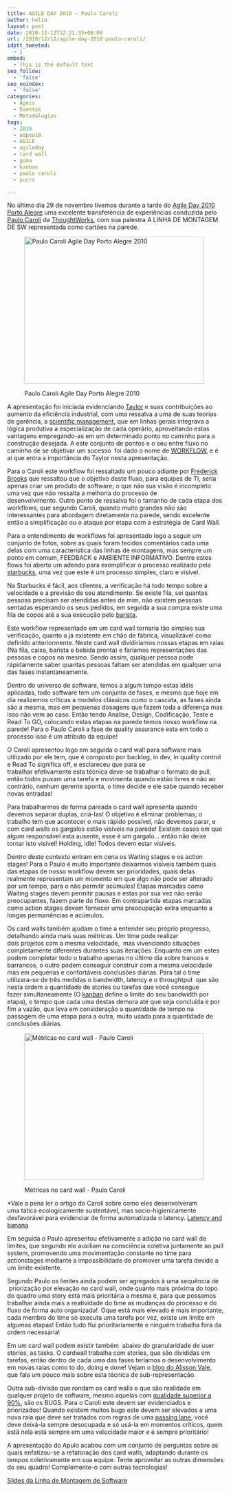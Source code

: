 ```yaml
---
title: AGILE DAY 2010 – Paulo Caroli
author: helio
layout: post
date: 2010-12-12T12:21:35+00:00
url: /2010/12/12/agile-day-2010-paulo-caroli/
idptt_tweeted:
  - 1
embed:
  - This is the default text
seo_follow:
  - 'false'
seo_noindex:
  - 'false'
categories:
  - Ageis
  - Eventos
  - Metodologias
tags:
  - 2010
  - adpoa10
  - AGILE
  - agileday
  - card wall
  - guma
  - kanban
  - paulo caroli
  - pucrs

---
```

No último dia 29 de novembro tivemos durante a tarde do <a title="adpoa10" href="http://www.helmed.net/blog/2010/11/23/agile-day-2010-porto-alegre/" target="_blank">Agile Day 2010 Porto Alegre</a> uma excelente transferência de experiências conduzida pelo <a title="@paulocaroli" href="http://twitter.com/paulocaroli" target="_blank">Paulo Caroli</a> da <a title="Thoughtworks" href="http://www.thoughtworks.com/" target="_blank">ThoughtWorks</a>, com sua palestra A LINHA DE MONTAGEM DE SW representada como cartões na parede.<figure id="attachment_242" style="width: 417px" class="wp-caption aligncenter">

[<img class="size-full wp-image-242" src="/uploads/2010/12/pauloCaroliadpoa10_.jpg" alt="Paulo Caroli Agile Day Porto Alegre 2010" width="417" height="342" srcset="/uploads/2010/12/pauloCaroliadpoa10_.jpg 417w, /uploads/2010/12/pauloCaroliadpoa10_-300x246.jpg 300w" sizes="(max-width: 417px) 100vw, 417px" />][1]<figcaption class="wp-caption-text">Paulo Caroli Agile Day Porto Alegre 2010</figcaption></figure> 

A apresentação foi iniciada evidenciando <a title="Frederick Taylor" href="http://en.wikipedia.org/wiki/Frederick_Winslow_Taylor" target="_blank">Taylor</a> e suas contribuições ao aumento da eficiência industrial, com uma ressalva a uma de suas teorias de gerência, a <a title="Scientific Management" href="http://en.wikipedia.org/wiki/Scientific_management" target="_blank">scientific management</a>, que em linhas gerais integrava a lógica produtiva a especialização de cada operário, aproveitando estas vantagens empregando-as em um determinado ponto no caminho para a construção desejada. A este conjunto de pontos e o seu entre fluxo no caminho de se objetivar um sucesso  foi dado o nome de <a title="workflow" href="http://en.wikipedia.org/wiki/Workflow" target="_blank">WORKFLOW</a>, e é aí que entra a importância do Taylor nesta apresentação.

Para o Caroli este workflow foi ressaltado um pouco adiante por <a title="Fred Brooks" href="http://en.wikipedia.org/wiki/Fred_Brooks" target="_blank">Frederick Brooks</a> que ressaltou que o objetivo deste fluxo, para equipes de TI, seria apenas criar um produto de software; o que não sua visão é incompleto uma vez que não ressalta a melhoria do processo de desenvolvimento. Outro ponto de ressalva foi o tamanho de cada etapa dos workflows, que segundo Caroli, quando muito grandes não são interessantes para abordagem diretamente na parede, sendo excelente então a simplificação ou o ataque por etapa com a estratégia de Card Wall.

Para o entendimento de workflows foi apresentado logo a seguir um conjunto de fotos, sobre as quais foram tecidos comentários cada uma delas com uma característica das linhas de montagens, mas sempre um ponto em comum, FEEDBACK e AMBIENTE INFORMATIVO. Dentre estes flows foi aberto um adendo para exemplificar o processo realizado pela <a title="StarBucks" href="http://en.wikipedia.org/wiki/Starbucks" target="_blank">starbucks</a>, uma vez que este é um processo simples, claro e visível.

Na Starbucks é fácil, aos clientes, a verificação há todo tempo sobre a velocidade e a previsão de seu atendimento. Se existe fila, sei quantas pessoas precisam ser atendidas antes de mim, não existem pessoas sentadas esperando os seus pedidos, em seguida a sua compra existe uma fila de copos até a sua execução pelo <a title="Barista" href="http://en.wikipedia.org/wiki/Barista" target="_blank">barista</a>.

Este workflow representado em um card wall tornaria tão simples sua verificação, quanto a já existente em chão de fábrica, visualizável como definido anteriormente. Neste card wall dividiríamos nossas etapas em raias (Na fila, caixa, barista e bebida pronta) e faríamos representações das pessoas e copos no mesmo. Sendo assim, qualquer pessoa pode rápidamente saber quantas pessoas faltam ser atendidas em qualquer uma das fases instantaneamente.

<!-- p.p1 {margin: 0.0px 0.0px 0.0px 0.0px; line-height: 20.0px; font: 11.0px 'Marker Felt'} p.p2 {margin: 0.0px 0.0px 0.0px 0.0px; line-height: 20.0px; font: 11.0px 'Marker Felt'; min-height: 12.0px} span.s1 {letter-spacing: 0.0px} -->Dentro do universo de software, temos a algum tempo estas idéis aplicadas, todo software tem um conjunto de fases, e mesmo que hoje em dia realizemos críticas a modelos clássicos como o cascata, as fases ainda são a mesma, mas em pequenas dosagens que fazem toda a diferença mas isso não vem ao caso. Então tendo Analise, Design, Codificação, Teste e Read To GO, colocando estas etapas na parede temos nosso workflow na parede! Para o Paulo Caroli a fase de quality assurance esta em todo o processo isso é um atributo da equipe!

O Caroli apresentou logo em seguida o card wall para software mais utilizado por ele tem, que é composto por backlog, in dev, in quality control e Read To significa off, e esclareceu que para se trabalhar efetivamente esta técnica deve-se trabalhar o formato de pull, então todos puxam uma tarefa e movimenta quando estão livres e não ao contrário, nenhum gerente aponta, o time decide e ele sabe quando receber novas entradas!

Para trabalharmos de forma pareada o card wall apresenta quando devemos separar duplas, criá-las! O objetivo é eliminar problemas; o trabalho tem que acontecer o mais rápido possível, não devemos parar, e com card walls os gargalos estão visíveis na parede! Existem casos em que algum responsável esta ausente, esse é um gargalo&#8230; então não deixe tornar isto visível! Holding, idle! Todos devem estar visíveis.

Dentro deste contexto entram em cena os Waiting stages e os action stages! Para o Paulo é muito importante deixarmos visíveis também quais das etapas de nosso workflow devem ser prioridades, quais delas realmente representam um momento em que algo não pode ser alterado por um tempo, para o não permitir acúmulos! Etapas marcadas como Waiting stages devem permitir pausas e estas por sua vez não serão preocupantes, fazem parte do fluxo. Em contrapartida etapas marcadas como action stages devem fornecer uma preocupação extra enquanto a longas permanências e acúmulos.

Os card walls também ajudam o time a entender seu próprio progresso, detalhando ainda mais suas métricas. Um time pode realizar dois projetos com a mesma velocidade,  mas vivenciando situações completamente diferentes durantes suas iterações. Enquanto em um estes podem completar todo o trabalho apenas no último dia sobre trancos e barrancos, o outro podem conseguir construir com a mesma velocidade mas em pequenas e confortáveis conclusões diárias. Para tal o time utilizara-se de três medidas o bandwidth, latency e o throughtput  que são nesta ordem a quantidade de stories ou tarefas que você consegue fazer simultaneamente (O <a title="kanban" href="http://en.wikipedia.org/wiki/Kanban" target="_blank">kanban</a> define o limite do seu bandwidth por etapa), o tempo que cada uma destas demora até que seja concluída e por fim a vazão, que leva em consideração a quantidade de tempo na passagem de uma etapa para a outra, muito usada para a quantidade de conclusões diárias.<figure id="attachment_237" style="width: 417px" class="wp-caption aligncenter">

[<img class="size-full wp-image-237" src="/uploads/2010/12/CardWallCaroliadPOa10.jpg" alt="Métricas no card wall - Paulo Caroli" width="417" height="342" srcset="/uploads/2010/12/CardWallCaroliadPOa10.jpg 417w, /uploads/2010/12/CardWallCaroliadPOa10-300x246.jpg 300w" sizes="(max-width: 417px) 100vw, 417px" />][2]<figcaption class="wp-caption-text">Métricas no card wall - Paulo Caroli</figcaption></figure> 

*Vale a pena ler o artigo do Caroli sobre como eles desenvolveram uma tática ecologicamente sustentável, mas socio-higienicamente desfavorável para evidenciar de forma automatizada o latency. <a title="ARTIGO: Latency and banana " href="http://www.softwaresecretweapons.com/blog/127/paulo-caroli-latency-and-banana" target="_blank">Latency and banana</a>

Em seguida o Paulo apresentou efetivamente a adição no card wall de limites, que segundo ele auxiliam na consciência coletiva juntamente ao pull system, promovendo uma movimentação constante no time para actionstages mediante a impossibilidade de promover uma tarefa devido a um limite existente.

Segundo Paulo os limites ainda podem ser agregados à uma sequência de  priorização por elevação no card wall, onde quanto mais próxima do topo do quadro uma story está mais prioritária a mesma é, para que possamos trabalhar ainda mais a reatividade do time as mudanças do processo e do fluxo de forma auto organizada!  Oque está mais elevado é mais importante, cada membro do time só executa uma tarefa por vez, existe um limite em algumas etapas! Então tudo flui prioritariamente e ninguém trabalha fora da ordem necessária!

Em um card wall podem existir também  abaixo do granularidade de user stories, as tasks. O cardwall trabalha com stories, que são divididas em tarefas, então dentro de cada uma das fases teríamos o desenvolvimento em novas raias como to do, doing e done! Vejam o <a title="Blog do Alisson Vale" href="http://alissonvale.com/englishblog/" target="_blank">blog do Alisson Vale,</a> que fala um pouco mais sobre esta técnica de sub-representação.

Outra sub-divisão que rondam os card walls e que são realidade em qualquer projeto de software, mesmo aquelas com <a title="Klaus e a qualidade ADPOA10" href="http://www.helmed.net/blog/2010/11/24/agile-day-2010-klaus-wuestefeld/" target="_blank">qualidade superior a 90%</a>, são os BUGS. Para o Caroli este devem ser evidenciados e priorizados! Quando existem muitos bugs este devem ser elevados a uma nova raia que deve ser tratados com regras de uma <a title="pista de ultrpassagem" href="http://en.wikipedia.org/wiki/Passing_lane" target="_blank">passing lane</a>, você deve deixá-la sempre desocupada e só usá-la em momentos críticos, quem está nela está sempre em uma velocidade maior e é sempre prioritário!

A apresentação do Apulo acabou com um conjunto de perguntas sobre as quais enfatizou-se a refatoração dos card walls, adaptando durante os tempos coletivamente em sua equipe. Tente aproveitar as outras dimensões do seu quadro! Complemente-o com outras tecnologias!

<a title="Apresentação" href="http://www.slideshare.net/paulocaroli/a-linha-de-montagem-de-sw" target="_blank">Slides da Linha de Montagem de Software</a>

 [1]: /uploads/2010/12/pauloCaroliadpoa10_.jpg
 [2]: /uploads/2010/12/CardWallCaroliadPOa10.jpg